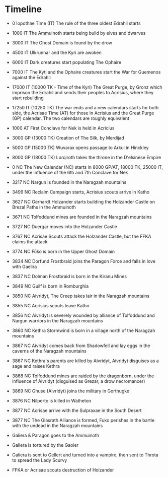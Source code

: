 # Timeline

- 0 Iopothae Time (IT) The rule of the three oldest Edrahil starts
- 1000 IT The Ammuinoth starts being build by elves and dwarves
- 3000 IT The Ghost Domain is found by the drow
- 4500 IT Ulkrunnar and the Kyri are awoken
- 6000 IT Dark creatures start populating The Ophaire
- 7000 IT The Kyti and the Ophaire creatures start the War for Guemenos against the Edrahil
- 17000 IT (10000 TK - Time of the Kyri) The Great Purge, by Gronz which imprison the Edrahil and sends their peoples to Acrisius, where they start rebuilding
- 17250 IT (10250 TK) The war ends and a new calendars starts for both side, the Acrisae Time (AT) for those in Acrisius and the Great Purge (GP) calendar. The two calendars are roughly equivalent
- 1000 AT First Conclave for Nek is held in Acricius
- 3000 GP (13000 TK) Creation of The Silk, by Merdijad
- 5000 GP (15000 TK) Wuvarax opens passage to Arkul in Hinckley
- 8000 GP (18000 TK) Lorqiroth takes the throne in the D'elsinese Empire
- 0 NC The New Calendar (NC) starts in 8000 GP/AT, 18000 TK, 25000 IT, under the influence of the 6th and 7th Conclave for Nek
- 3217 NC Nargun is founded in the Naragzah mountains
- 3499 NC Reclaim Campaign starts, Acrisius scouts arrive in Katho
- 3627 NC Gerhardt Holzander starts building the Holzander Castle on Brezal Paths in the Ammuinoth
- 3671 NC Tolfoddund mines are founded in the Naragzah mountains
- 3727 NC Duergar moves into the Holzander Castle
- 3767 NC Acrisae Scouts attack the Holzander Castle, but the FFKA claims the attack
- 3774 NC Fūko is born in the Upper Ghost Domain
- 3834 NC Dorfund Frostbraid joins the Paragon Force and falls in love with Gaelira
- 3837 NC Dolman Frostbraid is born in the Kiranu Mines
- 3849 NC Guilf is born in Romburghia
- 3850 NC Aivridyt, The Creep takes lair in the Naragzah mountains
- 3855 NC Acrisius scouts leave Katho
- 3856 NC Aivridyt is severely wounded by alliance of Tolfoddund and Nargun warriors in the Naragzah mountains
- 3860 NC Kethra Stormwind is born in a village north of the Naragzah mountains
- 3867 NC Aivridyt comes back from Shadowfell and lay eggs in the caverns of the Naragzah mountains
- 3867 NC Kethra's parents are killed by Aivridyt, Aivridyt disguises as a sage and raises Kethra
- 3868 NC Tolfoddund mines are raided by the dragonborn, under the influence of Aivridyt (disguised as Grezar, a drow necromancer)
- 3869 NC Ghuse (Aivridyt) joins the military in Gorthugke
- 3876 NC Nilperto is killed in Watheton
- 3877 NC Acrisae arrive with the Sulpraxae in the South Desert
- 3877 NC The Glasrath Alliance is formed, Fuko perishes in the bartle with the undead in the Naragzah mountains

- Galiera & Paragon goes to the Ammuinoth
- Galiera is tortured by the Gaoler
- Galiera is sent to Gellert and turned into a vampire, then sent to Throta to spread the Lady Scurvy
- FFKA or Acrisae scouts destruction of Holzander